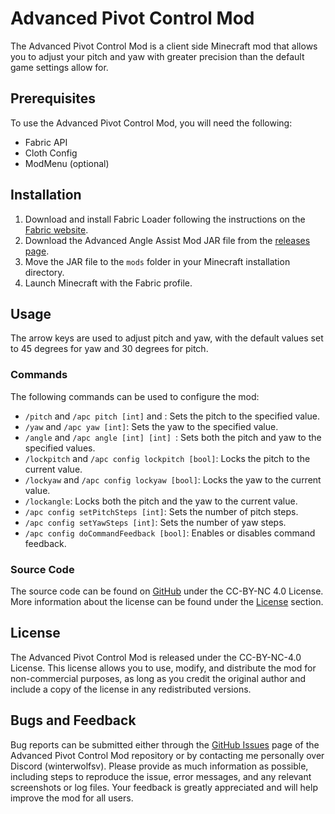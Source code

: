 # Advanced Pivot Control Mod

The Advanced Pivot Control Mod is a client side Minecraft mod that allows you to adjust your pitch and yaw with greater
precision than the default game settings allow for.

## Prerequisites

To use the Advanced Pivot Control Mod, you will need the following:

- Fabric API
- Cloth Config
- ModMenu (optional)

## Installation

1. Download and install Fabric Loader following the instructions on the [Fabric website](https://fabricmc.net/use/).
2. Download the Advanced Angle Assist Mod JAR file from
   the [releases page](https://modrinth.com/mod/advanced-pivot-control/versions).
3. Move the JAR file to the `mods` folder in your Minecraft installation directory.
4. Launch Minecraft with the Fabric profile.

## Usage

The arrow keys are used to adjust pitch and yaw, with the default values set to 45 degrees for yaw and 30 degrees for
pitch.

### Commands

The following commands can be used to configure the mod:

- `/pitch` and `/apc pitch [int]` and : Sets the pitch to the specified value.
- `/yaw` and `/apc yaw [int]`: Sets the yaw to the specified value.
- `/angle` and `/apc angle [int] [int] `: Sets both the pitch and yaw to the specified values.
- `/lockpitch` and `/apc config lockpitch [bool]`: Locks the pitch to the current value.
- `/lockyaw` and `/apc config lockyaw [bool]`: Locks the yaw to the current value.
- `/lockangle`: Locks both the pitch and the yaw to the current value.
- `/apc config setPitchSteps [int]`: Sets the number of pitch steps.
- `/apc config setYawSteps [int]`: Sets the number of yaw steps.
- `/apc config doCommandFeedback [bool]`: Enables or disables command feedback.

### Source Code

The source code can be found on [GitHub](https://github.com/WinterWolfSV/Advanced-Pivot-Control) under the CC-BY-NC 4.0
License. More information about the license can be found under the [License](#license) section.

## License

The Advanced Pivot Control Mod is released under the CC-BY-NC-4.0 License. This license allows you to use, modify, and
distribute the mod for non-commercial purposes, as long as you credit the original author and include a copy of the
license in any redistributed versions.

## Bugs and Feedback

Bug reports can be submitted either through the
[GitHub Issues](https://github.com/WinterWolfSV/Advanced-Pivot-Control/issues)
page of the Advanced Pivot Control Mod repository or by contacting me personally over Discord (winterwolfsv).
Please
provide as much information as possible, including steps to reproduce the issue, error messages, and any relevant
screenshots or log files. Your feedback is greatly appreciated and will help improve the mod for all users.
